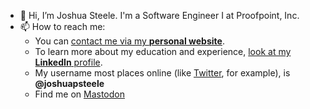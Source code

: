 - 👋 Hi, I’m Joshua Steele. I'm a Software Engineer I at Proofpoint, Inc.
- 📫 How to reach me:
    - You can [contact me via my **personal website**](https://www.joshuapsteele.com/contact/).
    - To learn more about my education and experience, [look at my **LinkedIn** profile](https://www.linkedin.com/in/joshuapsteele/).
    - My username most places online (like [Twitter](https://twitter.com/joshuapsteele), for example), is **@joshuapsteele**
    - Find me on <a rel="me" href="https://indieweb.social/@joshuapsteele">Mastodon</a>
